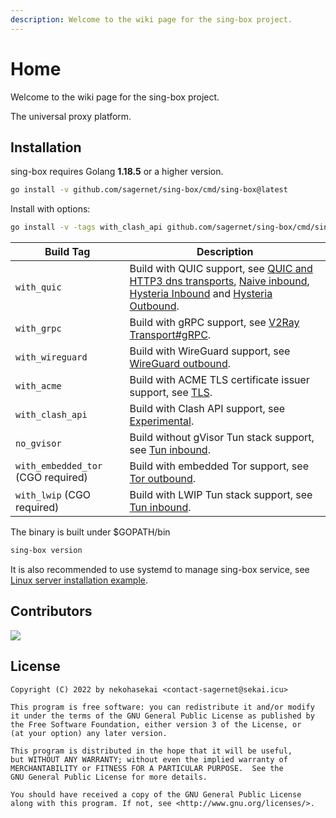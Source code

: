 ```yaml
---
description: Welcome to the wiki page for the sing-box project.
---
```


# Home

Welcome to the wiki page for the sing-box project.

The universal proxy platform.

## Installation

sing-box requires Golang **1.18.5** or a higher version.

```bash
go install -v github.com/sagernet/sing-box/cmd/sing-box@latest
```

Install with options:

```bash
go install -v -tags with_clash_api github.com/sagernet/sing-box/cmd/sing-box@latest
```

| Build Tag                          | Description                                                                                                                                                                                                                                                |
|------------------------------------|------------------------------------------------------------------------------------------------------------------------------------------------------------------------------------------------------------------------------------------------------------|
| `with_quic`                        | Build with QUIC support, see [QUIC and HTTP3 dns transports](./configuration/dns/server), [Naive inbound](./configuration/inbound/naive), [Hysteria Inbound](./configuration/inbound/hysteria) and [Hysteria Outbound](./configuration/outbound/hysteria). |
| `with_grpc`                        | Build with gRPC support, see [V2Ray Transport#gRPC](/configuration/shared/v2ray-transport#grpc).                                                                                                                                                           |
| `with_wireguard`                   | Build with WireGuard support, see [WireGuard outbound](./configuration/outbound/wireguard).                                                                                                                                                                |
| `with_acme`                        | Build with ACME TLS certificate issuer support, see [TLS](./configuration/shared/tls).                                                                                                                                                                     |
| `with_clash_api`                   | Build with Clash API support, see [Experimental](./configuration/experimental#clash-api-fields).                                                                                                                                                           |
| `no_gvisor`                        | Build without gVisor Tun stack support, see [Tun inbound](./configuration/inbound/tun#stack).                                                                                                                                                              |
| `with_embedded_tor` (CGO required) | Build with embedded Tor support, see [Tor outbound](./configuration/outbound/tor).                                                                                                                                                                         |
| `with_lwip` (CGO required)         | Build with LWIP Tun stack support, see [Tun inbound](./configuration/inbound/tun#stack).                                                                                                                                                                   |

The binary is built under $GOPATH/bin

```bash
sing-box version
```

It is also recommended to use systemd to manage sing-box service,
see [Linux server installation example](./examples/linux-server-installation).

## Contributors

[![](https://opencollective.com/sagernet/contributors.svg?width=740&button=false)](https://github.com/sagernet/sing-box/graphs/contributors)

## License

```
Copyright (C) 2022 by nekohasekai <contact-sagernet@sekai.icu>

This program is free software: you can redistribute it and/or modify
it under the terms of the GNU General Public License as published by
the Free Software Foundation, either version 3 of the License, or
(at your option) any later version.

This program is distributed in the hope that it will be useful,
but WITHOUT ANY WARRANTY; without even the implied warranty of
MERCHANTABILITY or FITNESS FOR A PARTICULAR PURPOSE.  See the
GNU General Public License for more details.

You should have received a copy of the GNU General Public License
along with this program. If not, see <http://www.gnu.org/licenses/>.
```
